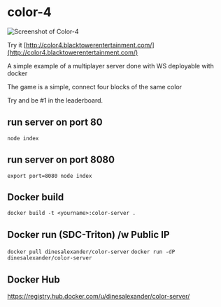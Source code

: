 # color-4
![Screenshot of Color-4](http://blacktowerentertainment.com/wp-content/uploads/2015/04/Screen-Shot-2015-04-14-at-4.03.07-PM.png)

Try it [http://color4.blacktowerentertainment.com/](http://color4.blacktowerentertainment.com/)

A simple example of a multiplayer server done with WS deployable with docker

The game is a simple, connect four blocks of the same color

Try and be #1 in the leaderboard.

## run server on port 80
`node index`
## run server on port 8080
`export port=8080 node index`
## Docker build
`docker build -t <yourname>:color-server .`
## Docker run (SDC-Triton) /w Public IP
`docker pull dinesalexander/color-server`
`docker run -dP dinesalexander/color-server`

## Docker Hub
https://registry.hub.docker.com/u/dinesalexander/color-server/
